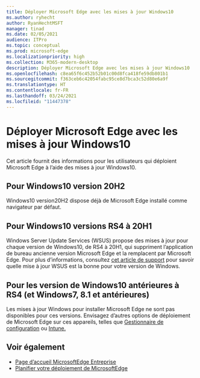 ```yaml
---
title: Déployer Microsoft Edge avec les mises à jour Windows10
ms.author: ryhecht
author: RyanHechtMSFT
manager: tinad
ms.date: 02/05/2021
audience: ITPro
ms.topic: conceptual
ms.prod: microsoft-edge
ms.localizationpriority: high
ms.collection: M365-modern-desktop
description: Déployer Microsoft Edge avec les mises à jour Windows10
ms.openlocfilehash: c8ea65f6c452b52b01c00d8fca418fe59db801b1
ms.sourcegitcommit: f363ceb6c42054fabc95ce8d7bca3c52d80e6a9f
ms.translationtype: HT
ms.contentlocale: fr-FR
ms.lasthandoff: 03/24/2021
ms.locfileid: "11447378"
---
```

# <a name="deploy-microsoft-edge-with-windows-10-updates"></a>Déployer Microsoft Edge avec les mises à jour Windows10

Cet article fournit des informations pour les utilisateurs qui déploient Microsoft Edge à l’aide des mises à jour Windows10.

## <a name="for-windows-10-release-20h2"></a>Pour Windows10 version 20H2

Windows10 version20H2 dispose déjà de Microsoft Edge installé comme navigateur par défaut.

## <a name="for-windows-10-releases-rs4-through-20h1"></a>Pour Windows10 versions RS4 à 20H1

Windows Server Update Services (WSUS) propose des mises à jour pour chaque version de Windows10, de RS4 à 20H1, qui suppriment l’application de bureau ancienne version Microsoft Edge et la remplacent par Microsoft Edge. Pour plus d’informations, consultez [cet article de support](https://support.microsoft.com/topic/update-in-wsus-for-the-new-microsoft-edge-for-windows-10-version-1809-1903-1909-and-2004-october-29-2020-b4980418-4ec4-dee7-3b17-1c6499bd127c) pour savoir quelle mise à jour WSUS est la bonne pour votre version de Windows.

## <a name="for-windows-10-releases-prior-to-rs4-and-windows-7-81-and-earlier"></a>Pour les version de Windows10 antérieures à RS4 (et Windows7, 8.1 et antérieures)

Les mises à jour Windows pour installer Microsoft Edge ne sont pas disponibles pour ces versions. Envisagez d’autres options de déploiement de Microsoft Edge sur ces appareils, telles que [Gestionnaire de configuration](/configmgr/apps/deploy-use/deploy-edge?bc=https%3a%2f%2fdocs.microsoft.com%2fDeployEdge%2fbreadcrumb%2ftoc.json&toc=https%3a%2f%2fdocs.microsoft.com%2fDeployEdge%2ftoc.json) ou [Intune.](/intune/apps/apps-windows-edge/?bc=https%3a%2f%2fdocs.microsoft.com%2fDeployEdge%2fbreadcrumb%2ftoc.json&toc=https%3a%2f%2fdocs.microsoft.com%2fDeployEdge%2ftoc.json)

## <a name="see-also"></a>Voir également

- [Page d’accueil MicrosoftEdge Entreprise](https://aka.ms/EdgeEnterprise)
- [Planifier votre déploiement de MicrosoftEdge](deploy-edge-plan-deployment.md)